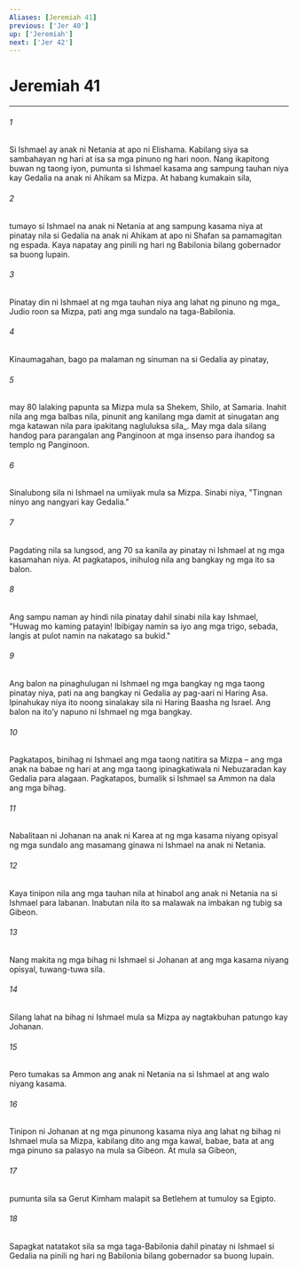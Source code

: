 ```yaml
---
Aliases: [Jeremiah 41]
previous: ['Jer 40']
up: ['Jeremiah']
next: ['Jer 42']
---
```

# Jeremiah 41

***






















###### 1 










Si Ishmael ay anak ni Netania at apo ni Elishama. Kabilang siya sa sambahayan ng hari at isa sa mga pinuno ng hari noon. Nang ikapitong buwan ng taong iyon, pumunta si Ishmael kasama ang sampung tauhan niya kay Gedalia na anak ni Ahikam sa Mizpa. At habang kumakain sila, 





















###### 2 










tumayo si Ishmael na anak ni Netania at ang sampung kasama niya at pinatay nila si Gedalia na anak ni Ahikam at apo ni Shafan sa pamamagitan ng espada. Kaya napatay ang pinili ng hari ng Babilonia bilang gobernador sa buong lupain. 





















###### 3 










Pinatay din ni Ishmael at ng mga tauhan niya ang lahat ng pinuno ng mga_ Judio roon sa Mizpa, pati ang mga sundalo na taga-Babilonia. 





















###### 4 










Kinaumagahan, bago pa malaman ng sinuman na si Gedalia ay pinatay, 





















###### 5 










may 80 lalaking papunta sa Mizpa mula sa Shekem, Shilo, at Samaria. Inahit nila ang mga balbas nila, pinunit ang kanilang mga damit at sinugatan ang mga katawan nila para ipakitang nagluluksa sila_. May mga dala silang handog para parangalan ang Panginoon at mga insenso para ihandog sa templo ng Panginoon. 





















###### 6 










Sinalubong sila ni Ishmael na umiiyak mula sa Mizpa. Sinabi niya, "Tingnan ninyo ang nangyari kay Gedalia." 





















###### 7 










Pagdating nila sa lungsod, ang 70 sa kanila ay pinatay ni Ishmael at ng mga kasamahan niya. At pagkatapos, inihulog nila ang bangkay ng mga ito sa balon. 





















###### 8 










Ang sampu naman ay hindi nila pinatay dahil sinabi nila kay Ishmael, "Huwag mo kaming patayin! Ibibigay namin sa iyo ang mga trigo, sebada, langis at pulot namin na nakatago sa bukid." 





















###### 9 










Ang balon na pinaghulugan ni Ishmael ng mga bangkay ng mga taong pinatay niya, pati na ang bangkay ni Gedalia ay pag-aari ni Haring Asa. Ipinahukay niya ito noong sinalakay sila ni Haring Baasha ng Israel. Ang balon na itoʼy napuno ni Ishmael ng mga bangkay. 





















###### 10 










Pagkatapos, binihag ni Ishmael ang mga taong natitira sa Mizpa – ang mga anak na babae ng hari at ang mga taong ipinagkatiwala ni Nebuzaradan kay Gedalia para alagaan. Pagkatapos, bumalik si Ishmael sa Ammon na dala ang mga bihag. 





















###### 11 










Nabalitaan ni Johanan na anak ni Karea at ng mga kasama niyang opisyal ng mga sundalo ang masamang ginawa ni Ishmael na anak ni Netania. 





















###### 12 










Kaya tinipon nila ang mga tauhan nila at hinabol ang anak ni Netania na si Ishmael para labanan. Inabutan nila ito sa malawak na imbakan ng tubig sa Gibeon. 





















###### 13 










Nang makita ng mga bihag ni Ishmael si Johanan at ang mga kasama niyang opisyal, tuwang-tuwa sila. 





















###### 14 










Silang lahat na bihag ni Ishmael mula sa Mizpa ay nagtakbuhan patungo kay Johanan. 





















###### 15 










Pero tumakas sa Ammon ang anak ni Netania na si Ishmael at ang walo niyang kasama. 





















###### 16 










Tinipon ni Johanan at ng mga pinunong kasama niya ang lahat ng bihag ni Ishmael mula sa Mizpa, kabilang dito ang mga kawal, babae, bata at ang mga pinuno sa palasyo na mula sa Gibeon. At mula sa Gibeon, 





















###### 17 










pumunta sila sa Gerut Kimham malapit sa Betlehem at tumuloy sa Egipto. 





















###### 18 










Sapagkat natatakot sila sa mga taga-Babilonia dahil pinatay ni Ishmael si Gedalia na pinili ng hari ng Babilonia bilang gobernador sa buong lupain.
